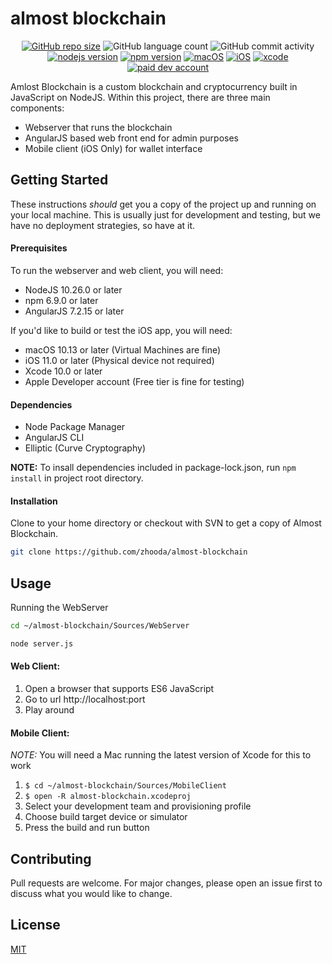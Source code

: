 # almost blockchain
<!--
[![GitHub repo size](https://img.shields.io/github/repo-size/zhooda/almost-blockchain.svg?logo=github&logoColor=white&style=flat-square&labelColor=black)](https://github.com/zhooda/almost-blockchain)
![GitHub language count](https://img.shields.io/github/languages/count/zhooda/almost-blockchain.svg?logo=koding&logoColor=white&style=flat-square&labelColor=black)
![GitHub commit activity](https://img.shields.io/github/commit-activity/w/zhooda/almost-blockchain.svg?logo=code-climate&logoColor=white&style=flat-square&labelColor=black)
[![nodejs version](https://img.shields.io/static/v1.svg?style=flat-square&logo=node.js&label=node.js&logoColor=white&message=10.26.0%2B&color=green&labelColor=black)](https://nodejs.org)
[![npm version](https://img.shields.io/static/v1.svg?style=flat-square&logo=npm&logoColor=white&label=npm&message=6.9.0%2B&color=red&labelColor=black)](https://nodejs.org)
[![macOS](https://img.shields.io/static/v1.svg?style=flat-square&logo=apple&logoColor=white&label=macOS&message=10.13.0%2B&color=orange&labelColor=black)](https://developer.apple.com/account/ios/profile/)
[![iOS](https://img.shields.io/static/v1.svg?style=flat-square&logo=apple&logoColor=white&label=iOS&message=11.0%2B&color=orange&labelColor=black)](https://developer.apple.com/account/ios/profile/)
[![xcode](https://img.shields.io/static/v1.svg?style=flat-square&logo=xcode&logoColor=white&label=Xcode&message=10.0%2B&color=blue&labelColor=black)](https://developer.apple.com/xcode/)
[![paid dev account](https://img.shields.io/static/v1.svg?style=flat-square&logo=swift&logoColor=white&label=developer%20tier&message=$0/year%20|%20$99/year&color=blue&labelColor=black)](https://developer.apple.com/account/ios/profile/)
-->

<p align="center"><a href="https://github.com/zhooda/almost-blockchain"><img alt="GitHub repo size" src="https://img.shields.io/github/repo-size/zhooda/almost-blockchain.svg?logo=github&amp;logoColor=white&amp;style=flat-square&amp;labelColor=black" /></a>
<img alt="GitHub language count" src="https://img.shields.io/github/languages/count/zhooda/almost-blockchain.svg?logo=koding&amp;logoColor=white&amp;style=flat-square&amp;labelColor=black" />
<img alt="GitHub commit activity" src="https://img.shields.io/github/commit-activity/m/zhooda/almost-blockchain.svg?logo=code-climate&logoColor=white&style=flat-square&labelColor=black" />
<a href="https://nodejs.org"><img alt="nodejs version" src="https://img.shields.io/static/v1.svg?style=flat-square&amp;logo=node.js&amp;label=node.js&amp;logoColor=white&amp;message=10.26.0%2B&amp;color=green&amp;labelColor=black" /></a>
<a href="https://nodejs.org"><img alt="npm version" src="https://img.shields.io/static/v1.svg?style=flat-square&amp;logo=npm&amp;logoColor=white&amp;label=npm&amp;message=6.9.0%2B&amp;color=red&amp;labelColor=black" /></a>
<a href="https://developer.apple.com/documentation/macos_release_notes/macos_10_15_beta_release_notes"><img alt="macOS" src="https://img.shields.io/static/v1.svg?style=flat-square&amp;logo=apple&amp;logoColor=white&amp;label=macOS&amp;message=10.15.0%20Beta&amp;color=orange&amp;labelColor=black" /></a>
<a href="https://developer.apple.com/documentation/ios_ipados_release_notes/ios_ipados_13_beta_release_notes"><img alt="iOS" src="https://img.shields.io/static/v1.svg?style=flat-square&amp;logo=apple&amp;logoColor=white&amp;label=iOS&amp;message=13.0%2B&amp;color=orange&amp;labelColor=black" /></a>
<a href="https://developer.apple.com/xcode/"><img alt="xcode" src="https://img.shields.io/static/v1.svg?style=flat-square&amp;logo=xcode&amp;logoColor=white&amp;label=Xcode&amp;message=11.0%20Beta&amp;color=blue&amp;labelColor=black" /></a>
<a href="https://developer.apple.com/account/ios/profile/"><img alt="paid dev account" src="https://img.shields.io/static/v1.svg?style=flat-square&amp;logo=swift&amp;logoColor=white&amp;label=developer%20tier&amp;message=$0/year%20|%20$99/year&amp;color=blue&amp;labelColor=black" /></a></p>

Amlost Blockchain is a custom blockchain and cryptocurrency built in JavaScript on NodeJS.
Within this project, there are three main components:
- Webserver that runs the blockchain
- AngularJS based web front end for admin purposes
- Mobile client (iOS Only) for wallet interface

## Getting Started

These instructions *should* get you a copy of the project up and running
on your local machine. This is usually just for development and testing,
but we have no deployment strategies, so have at it.

#### Prerequisites

To run the webserver and web client, you will need:

- NodeJS 10.26.0 or later
- npm 6.9.0 or later
- AngularJS 7.2.15 or later


If you'd like to build or test the iOS app, you will need:

- macOS 10.13 or later (Virtual Machines are fine)
- iOS 11.0 or later (Physical device not required)
- Xcode 10.0 or later
- Apple Developer account (Free tier is fine for testing)

#### Dependencies

- Node Package Manager
- AngularJS CLI
- Elliptic (Curve Cryptography)

**NOTE:** To insall dependencies included in package-lock.json, run `npm install` in project root directory.

#### Installation

Clone to your home directory or checkout with SVN to get a copy of Almost Blockchain.

```bash
git clone https://github.com/zhooda/almost-blockchain
```

## Usage

Running the WebServer
```bash
cd ~/almost-blockchain/Sources/WebServer

node server.js
```

#### Web Client:
1. Open a browser that supports ES6 JavaScript
2. Go to url http://localhost:port
3. Play around

#### Mobile Client:
*NOTE:* You will need a Mac running the latest version of Xcode for this to work
1. ```$ cd ~/almost-blockchain/Sources/MobileClient```
2. ```$ open -R almost-blockchain.xcodeproj```
3. Select your development team and provisioning profile
4. Choose build target device or simulator
5. Press the build and run button

## Contributing
Pull requests are welcome. For major changes, please open an issue first to discuss what you would like to change.

## License
[MIT](https://choosealicense.com/licenses/mit/)
